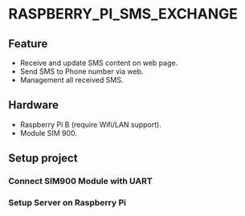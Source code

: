 # RASPBERRY_PI_SMS_EXCHANGE
## Feature
- Receive and update SMS content on web page.
- Send SMS to Phone number via web.
- Management all received SMS.

## Hardware
- Raspberry Pi B (require Wifi/LAN support).
- Module SIM 900.

## Setup project
### Connect SIM900 Module with UART
### Setup Server on Raspberry Pi
